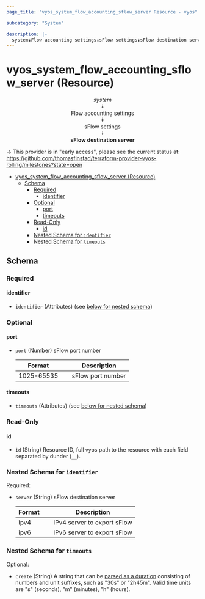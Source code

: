 ```yaml
---
page_title: "vyos_system_flow_accounting_sflow_server Resource - vyos"

subcategory: "System"

description: |-
  system⯯Flow accounting settings⯯sFlow settings⯯sFlow destination server
---
```


# vyos_system_flow_accounting_sflow_server (Resource)
<center>

*system*  
⯯  
Flow accounting settings  
⯯  
sFlow settings  
⯯  
**sFlow destination server**


</center>

-> This provider is in "early access", please see the current status at: https://github.com/thomasfinstad/terraform-provider-vyos-rolling/milestones?state=open

<!--TOC-->

- [vyos_system_flow_accounting_sflow_server (Resource)](#vyos_system_flow_accounting_sflow_server-resource)
  - [Schema](#schema)
    - [Required](#required)
      - [identifier](#identifier)
    - [Optional](#optional)
      - [port](#port)
      - [timeouts](#timeouts)
    - [Read-Only](#read-only)
      - [id](#id)
    - [Nested Schema for `identifier`](#nested-schema-for-identifier)
    - [Nested Schema for `timeouts`](#nested-schema-for-timeouts)

<!--TOC-->

<!-- schema generated by tfplugindocs -->
## Schema

### Required

#### identifier
- `identifier` (Attributes) (see [below for nested schema](#nestedatt--identifier))

### Optional

#### port
- `port` (Number) sFlow port number

    |  Format      &emsp;|  Description        |
    |--------------|---------------------|
    |  1025-65535  &emsp;|  sFlow port number  |
#### timeouts
- `timeouts` (Attributes) (see [below for nested schema](#nestedatt--timeouts))

### Read-Only

#### id
- `id` (String) Resource ID, full vyos path to the resource with each field separated by dunder (`__`).

<a id="nestedatt--identifier"></a>
### Nested Schema for `identifier`

Required:

- `server` (String) sFlow destination server

    |  Format  &emsp;|  Description                  |
    |----------|-------------------------------|
    |  ipv4    &emsp;|  IPv4 server to export sFlow  |
    |  ipv6    &emsp;|  IPv6 server to export sFlow  |


<a id="nestedatt--timeouts"></a>
### Nested Schema for `timeouts`

Optional:

- `create` (String) A string that can be [parsed as a duration](https://pkg.go.dev/time#ParseDuration) consisting of numbers and unit suffixes, such as &#34;30s&#34; or &#34;2h45m&#34;. Valid time units are &#34;s&#34; (seconds), &#34;m&#34; (minutes), &#34;h&#34; (hours).
